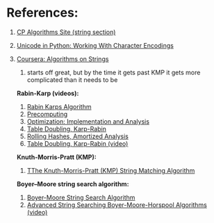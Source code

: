 
# References:

1. [CP Algorithms Site (string section)](https://cp-algorithms.com/string/string-hashing.html#determine-the-number-of-different-substrings-in-a-string)
2. [Unicode in Python: Working With Character Encodings](https://realpython.com/courses/python-unicode/)
3. [Coursera: Algorithms on Strings](https://www.coursera.org/learn/algorithms-on-strings/home/week/1)
    1. starts off great, but by the time it gets past KMP it gets more complicated than it needs to be

	**Rabin-Karp (videos):**
	
	1. [Rabin Karps Algorithm](https://www.coursera.org/learn/data-structures/lecture/c0Qkw/rabin-karps-algorithm)
	2. [Precomputing](https://www.coursera.org/learn/data-structures/lecture/nYrc8/optimization-precomputation)
	3. [Optimization: Implementation and Analysis](https://www.coursera.org/learn/data-structures/lecture/h4ZLc/optimization-implementation-and-analysis)
	4. [Table Doubling, Karp-Rabin](https://www.youtube.com/watch?v=BRO7mVIFt08&list=PLUl4u3cNGP61Oq3tWYp6V_F-5jb5L2iHb&index=9)
	5. [Rolling Hashes, Amortized Analysis](https://www.youtube.com/watch?v=w6nuXg0BISo&list=PLUl4u3cNGP61Oq3tWYp6V_F-5jb5L2iHb&index=32)
	6. [Table Doubling, Karp-Rabin (video)](https://www.youtube.com/watch?v=BRO7mVIFt08&index=9&list=PLUl4u3cNGP61Oq3tWYp6V_F-5jb5L2iHb)
	
	**Knuth-Morris-Pratt (KMP):**
	
	1. [TThe Knuth-Morris-Pratt (KMP) String Matching Algorithm](https://www.youtube.com/watch?v=5i7oKodCRJo)
	
	**Boyer–Moore string search algorithm:**
	
	1. [Boyer-Moore String Search Algorithm](https://en.wikipedia.org/wiki/Boyer%E2%80%93Moore_string_search_algorithm)
	2. [Advanced String Searching Boyer-Moore-Horspool Algorithms (video)](https://www.youtube.com/watch?v=QDZpzctPf10)